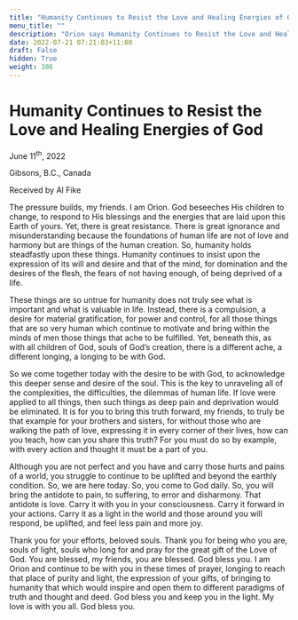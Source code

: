 ```yaml
---
title: "Humanity Continues to Resist the Love and Healing Energies of God"
menu_title: ""
description: "Orion says Humanity Continues to Resist the Love and Healing Energies of God"
date: 2022-07-21 07:21:03+11:00
draft: False
hidden: True
weight: 386
---
```

# Humanity Continues to Resist the Love and Healing Energies of God 

June 11<sup>th</sup>, 2022

Gibsons, B.C., Canada

Received by Al Fike   



The pressure builds, my friends. I am Orion. God beseeches His children to change, to respond to His blessings and the energies that are laid upon this Earth of yours. Yet, there is great resistance. There is great ignorance and misunderstanding because the foundations of human life are not of love and harmony but are things of the human creation. So, humanity holds steadfastly upon these things. Humanity continues to insist upon the expression of its will and desire and that of the mind, for domination and the desires of the flesh, the fears of not having enough, of being deprived of a life. 

These things are so untrue for humanity does not truly see what is important and what is valuable in life. Instead, there is a compulsion, a desire for material gratification, for power and control, for all those things that are so very human which continue to motivate and bring within the minds of men those things that ache to be fulfilled. Yet, beneath this, as with all children of God, souls of God’s creation, there is a different ache, a different longing, a longing to be with God.

So we come together today with the desire to be with God, to acknowledge this deeper sense and desire of the soul. This is the key to unraveling all of the complexities, the difficulties, the dilemmas of human life. If love were applied to all things, then such things as deep pain and deprivation would be eliminated. It is for you to bring this truth forward, my friends, to truly be that example for your brothers and sisters, for without those who are walking the path of love, expressing it in every corner of their lives, how can you teach, how can you share this truth? For you must do so by example, with every action and thought it must be a part of you.

Although you are not perfect and you have and carry those hurts and pains of a world, you struggle to continue to be uplifted and beyond the earthly condition. So, we are here today. So, you come to God daily. So, you will bring the antidote to pain, to suffering, to error and disharmony. That antidote is love. Carry it with you in your consciousness. Carry it forward in your actions. Carry it as a light in the world and those around you will respond, be uplifted, and feel less pain and more joy. 

Thank you for your efforts, beloved souls. Thank you for being who you are, souls of light, souls who long for and pray for the great gift of the Love of God. You are blessed, my friends, you are blessed. God bless you. I am Orion and continue to be with you in these times of prayer, longing to reach that place of purity and light, the expression of your gifts, of bringing to humanity that which would inspire and open them to different paradigms of truth and thought and deed. God bless you and keep you in the light. My love is with you all. God bless you.